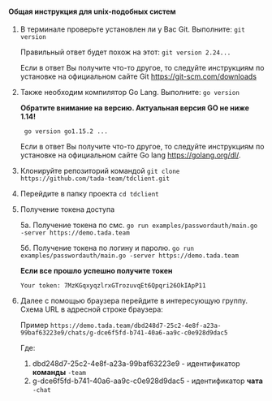 
#### Общая инструкция для unix-подобных систем
1. В терминале проверьте установлен ли у Вас Git. Выполните:
    ``` git version ```

    Правильный ответ будет похож на этот:
    ``` git version 2.24... ```

    Если в ответ Вы получите что-то другое, то следуйте инструкциям по установке на официальном сайте Git <https://git-scm.com/downloads>

2. Также необходим компилятор Go Lang. Выполните: ``` go version ```

     **Обратите внимание на версию. Актуальная версия GO не ниже 1.14!**
     
    ``` go version go1.15.2 ...```  

    Если в ответ Вы получите что-то другое, то следуйте инструкциям по установке на официальном сайте Go lang <https://golang.org/dl/>.

3. Клонируйте репозиторий командой ``` git clone https://github.com/tada-team/tdclient.git ```
4. Перейдите в папку проекта
     ``` cd tdclient  ```

5. Получение токена доступа

    5a. Получение токена по смс.
    ```go run examples/passwordauth/main.go -server https://demo.tada.team```
    
    5б. Получение токена по логину и паролю.
    ```go run examples/passwordauth/main.go -server https://demo.tada.team```
    
    **Если все прошло успешно получите токен**
    
    ```Your token: 7MzKGqxyqzlrxGTrozuvqEt6Qpqri26OkIApP11```

6. Далее с помощью браузера перейдите в интересующую группу. Схема URL в адресной строке браузера:

    Пример ``` https://demo.tada.team/dbd248d7-25c2-4e8f-a23a-99baf63223e9/chats/g-dce6f5fd-b741-40a6-aa9c-c0e928d9dac5 ```

    Где:
    1. dbd248d7-25c2-4e8f-a23a-99baf63223e9 - идентификатор **команды** `-team`
    2. g-dce6f5fd-b741-40a6-aa9c-c0e928d9dac5 - идентификатор **чата** `-chat`
